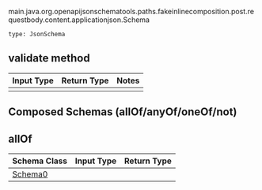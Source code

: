 main.java.org.openapijsonschematools.paths.fakeinlinecomposition.post.requestbody.content.applicationjson.Schema
```
type: JsonSchema
```

## validate method
Input Type | Return Type | Notes
------------ | ------------- | -------------
 |  |

## Composed Schemas (allOf/anyOf/oneOf/not)
## allOf
Schema Class | Input Type | Return Type
------------ | ---------- | -----------
[Schema0](#) |  | 

